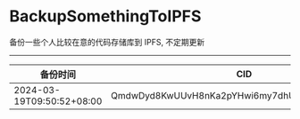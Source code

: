 # BackupSomethingToIPFS
备份一些个人比较在意的代码存储库到 IPFS, 不定期更新

---

| 备份时间                  | CID                                            |
| ------------------------- | ---------------------------------------------- |
| 2024-03-19T09:50:52+08:00 | QmdwDyd8KwUUvH8nKa2pYHwi6my7dhUGyj5CoCJE8Cophu |

